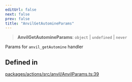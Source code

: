 ```yaml
---
editUrl: false
next: false
prev: false
title: "AnvilGetAutomineParams"
---
```


> **AnvilGetAutomineParams**: `object` \| `undefined` \| `never`

Params for `anvil_getAutomine` handler

## Defined in

[packages/actions/src/anvil/AnvilParams.ts:39](https://github.com/evmts/tevm-monorepo/blob/main/packages/actions/src/anvil/AnvilParams.ts#L39)
